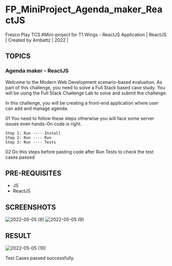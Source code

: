 # FP_MiniProject_Agenda_maker_ReactJS
Fresco Play TCS #Mini-project for T1 Wings - ReactJS Application | ReactJS | Created by Ambattz | 2022 |

## TOPICS
### Agenda maker - ReactJS
Welcome to the Modern Web Development scenario-based evaluation. As part of this challenge, you need to solve a Full Stack based case study. You will be using the Full Stack Challenge Lab to solve and submit the challenge.

In this challenge, you will be creating a front-end application where user can add and manage agenda.

01 You need to follow these steps otherwise you will face some server issues even hands-On code is right. 

    Step 1: Run ---- Install
    Step 2: Run ---- Run
    Step 3: Run ---- Tests 
    
02 Do this steps before pasting code after Run Tests to check the test cases passed

## PRE-REQUISITES
* JS
* ReactJS

## SCREENSHOTS
![2022-05-05 (8)](https://user-images.githubusercontent.com/69767685/166941968-334c4eba-a406-4585-b1ac-cd458381a3a0.png)
![2022-05-05 (9)](https://user-images.githubusercontent.com/69767685/166942010-d1592021-6aa2-4416-b76d-9a98384c6f03.png)

## RESULT
![2022-05-05 (10)](https://user-images.githubusercontent.com/69767685/166941895-8b4608ca-76f3-4d62-9308-7b26e7c14249.png)

Test Cases passed successfully.
